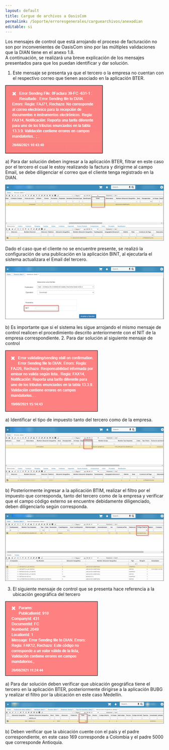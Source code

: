 ```yaml
---
layout: default
title: Cargue de archivos a OasisCom
permalink: /Soporte/erroresgenerales/carguearchivos/anexodian
editable: si
---
```


Los mensajes de control que está arrojando el proceso de facturación no son por inconvenientes de OasisCom sino por las múltiples validaciones que la DIAN tiene en el anexo 1.8.   
A continuación, se realizará una breve explicación de los mensajes presentados para que los puedan identificar y dar solución.    

1.	Este mensaje se presenta ya que el tercero o la empresa no cuentan con el respectivo correo que tienen asociado en la aplicación BTER.   

![](anexo.png)

a)	Para dar solución deben ingresar a la aplicación BTER, filtrar en este caso por el tercero el cual le estoy realizando la factura y dirigirme al campo Email, se debe diligenciar el correo que el cliente tenga registrado en la DIAN.   

![](anexo1.png)

Dado el caso que el cliente no se encuentre presente, se realizó la configuración de una publicación en la aplicación BINT, al ejecutarla el sistema actualizara el Email del tercero.   

![](anexo2.png)

b)	Es importante que si el sistema les sigue arrojando el mismo mensaje de control realicen el procedimiento descrito anteriormente con el NIT de la empresa correspondiente. 
2.	Para dar solución al siguiente mensaje de control  

![](anexo3.png)
 
a)	Identificar el tipo de impuesto tanto del tercero como de la empresa.   

![](anexo4.png)
 
b)	Posteriormente ingresar a la aplicación BTIM, realizar el filtro por el impuesto que corresponda, tanto del tercero como de la empresa y verificar que el campo código externo se encuentre debidamente diligenciado, deben diligenciarlo según corresponda. 
 
![](anexo5.png)

3.	El siguiente mensaje de control que se presenta hace referencia a la ubicación geográfica del tercero  

![](anexo6.png)

a)	Para dar solución deben verificar que ubicación geográfica tiene el tercero en la aplicación BTER, posteriormente dirigirse a la aplicación BUBG y realizar el filtro por la ubicación en este caso Medellín. 

![](anexo7.png)

b)	Deben verificar que la ubicación cuente con el país y el padre correspondiente, en este caso 169 corresponde a Colombia y el padre 5000 que corresponde Antioquia. 
